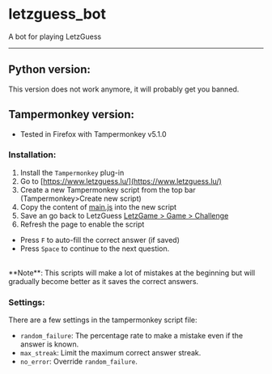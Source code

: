 # letzguess_bot

A bot for playing LetzGuess
- - -

## Python version:
This version does not work anymore, it will probably get you banned.

## Tampermonkey version:
* Tested in Firefox with Tampermonkey v5.1.0
### Installation:
1. Install the `Tampermonkey` plug-in
2. Go to [https://www.letzguess.lu/](https://www.letzguess.lu/)
3. Create a new Tampermonkey script from the top bar (Tampermonkey>Create new script)
4. Copy the content of [main.js](https://github.com/UnKabaraQuiDev/letzguess_bot/blob/main/tampermonkey_js/main.js) into the new script
5. Save an go back to LetzGuess [LetzGame > Game > Challenge](https://www.letzguess.lu/game/challenge)
6. Refresh the page to enable the script
* Press `F` to auto-fill the correct answer (if saved)
* Press `Space` to continue to the next question.
<br>
**Note**: This scripts will make a lot of mistakes at the beginning but will gradually become better as it saves the correct answers.

### Settings:

There are a few settings in the tampermonkey script file:

* `random_failure`: The percentage rate to make a mistake even if the answer is known.
* `max_streak`: Limit the maximum correct answer streak.
* `no_error`: Override `random_failure`.

